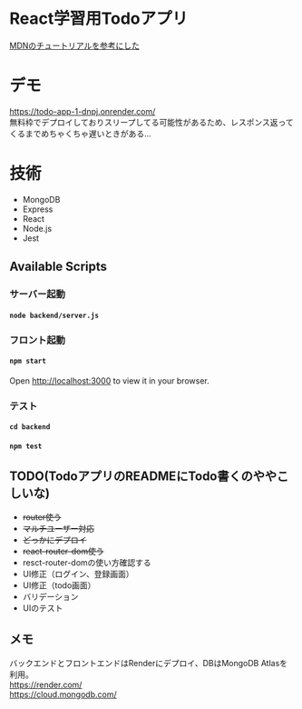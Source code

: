 # React学習用Todoアプリ
[MDNのチュートリアルを参考にした](https://developer.mozilla.org/ja/docs/Learn/Tools_and_testing/Client-side_JavaScript_frameworks/React_todo_list_beginning)

# デモ
https://todo-app-1-dnpj.onrender.com/  
無料枠でデプロイしておりスリープしてる可能性があるため、レスポンス返ってくるまでめちゃくちゃ遅いときがある...

# 技術
- MongoDB
- Express
- React
- Node.js
- Jest
  
## Available Scripts
### サーバー起動
#### `node backend/server.js`

### フロント起動 
#### `npm start`  
Open [http://localhost:3000](http://localhost:3000) to view it in your browser.

### テスト
#### `cd backend`
#### `npm test`

## TODO(TodoアプリのREADMEにTodo書くのややこしいな)
- ~~router使う~~
- ~~マルチユーザー対応~~
- ~~どっかにデプロイ~~
- ~~react-router-dom使う~~
- resct-router-domの使い方確認する
- UI修正（ログイン、登録画面）
- UI修正（todo画面）
- バリデーション
- UIのテスト

## メモ
バックエンドとフロントエンドはRenderにデプロイ、DBはMongoDB Atlasを利用。  
https://render.com/  
https://cloud.mongodb.com/  



